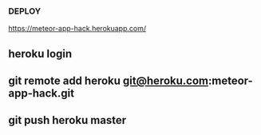 ### DEPLOY

https://meteor-app-hack.herokuapp.com/

## heroku login
## git remote add heroku git@heroku.com:meteor-app-hack.git
## git push heroku master
